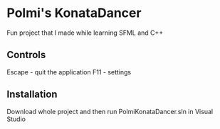 # Polmi's KonataDancer
Fun project that I made while learning SFML and C++

## Controls
Escape - quit the application
F11 - settings

## Installation
Download whole project and then run PolmiKonataDancer.sln in Visual Studio
